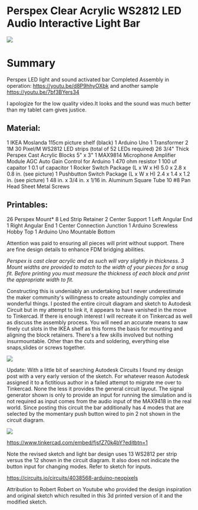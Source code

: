 # Perspex Clear Acrylic WS2812 LED Audio Interactive Light Bar

![](https://i.imgur.com/hv7E1IH.jpg)

# **Summary**
Perspex LED light and sound activated bar
Completed Assembly in operation:
https://youtu.be/d8P9hhyOXbk
and another sample
https://youtu.be/7bf3BYers34

I apologize for the low quality video.It looks and the sound was much better than my tablet cam gives justice.

## Material:

1 IKEA Moslanda 115cm picture shelf (black)
1 Arduino Uno
1 Transformer
2 1M 30 Pixel/M WS2812 LED strips (total of 52 LEDs required)
26 3/4" Thick Perspex Cast Acrylic Blocks 5" x 3"
1 MAX9814 Microphone Amplifier Module AGC Auto Gain Control for Arduino
1 470 ohm resistor
1 100 uf capaitor
1 0.1 uf capacitor
1 Rocker Switch Package (L x W x H) 5.0 x 2.8 x 0.8 in. (see picture)
1 Pushbutton Switch Package (L x W x H) 2.4 x 1.4 x 1.2 in. (see picture)
1 48 in. x 3/4 in. x 1/16 in. Aluminum Square Tube
10 #8 Pan Head Sheet Metal Screws

## Printables:

26 Perspex Mount*
8 Led Strip Retainer
2 Center Support
1 Left Angular End
1 Right Angular End
1 Center Connection Junction
1 Arduino Screwless Hobby Top
1 Arduino Uno Mountable Bottom

Attention was paid to ensuring all pieces will print without support. There are fine design details to enhance FDM bridging abilities.

*Perspex is cast clear acrylic and as such will vary slightly in thickness. 3 Mount widths are provided to match to the width of your pieces for a snug fit. Before printing you must measure the thickness of each block and print the appropriate width to fit.*

Constructing this is undeniably an undertaking but I never underestimate the maker community's willingness to create astoundingly complex and wonderful things. I posted the entire circuit diagram and sketch to Autodesk Circuit but in my attempt to link it, it appears to have vanished in the move to Tinkercad. If there is enough interest I will recreate it on Tinkercad as well as discuss the assembly process. You will need an accurate means to saw finely cut slots in the IKEA shelf as this forms the basis for mounting and aligning the block retainers. There's a few skills involved but nothing insurmountable. Other than the cuts and soldering, everything else snaps,slides or screws together.

![](https://i.imgur.com/TQzWDdj.jpg)

Update: With a little bit of searching Autodesk Circuits I found my design post with a very early version of the sketch. For whatever reason Autodesk assigned it to a fictitious author in a failed attempt to migrate me over to Tinkercad. None the less it provides the general circuit layout. The signal generator shown is only to provide an input for running the simulation and is not required as input comes from the audio input of the MAX9418 in the real world. Since posting this circuit the bar additionally has 4 modes that are selected by the momentary push button wired to pin 2 not shown in the circuit diagram.

![](https://i.imgur.com/ulEBNEC.jpg)

https://www.tinkercad.com/embed/fjsfZ70k4bY?editbtn=1

Note the revised sketch and light bar design uses 13 WS2812 per strip versus the 12 shown in the circuit diagram. It also does not indicate the button input for changing modes. Refer to sketch for inputs.

https://circuits.io/circuits/4038568-arduino-neopixels

Attribution to Robert Robert on Youtube who provided the design inspiration and original sketch which resulted in this 3d printed version of it and the modified sketch.
